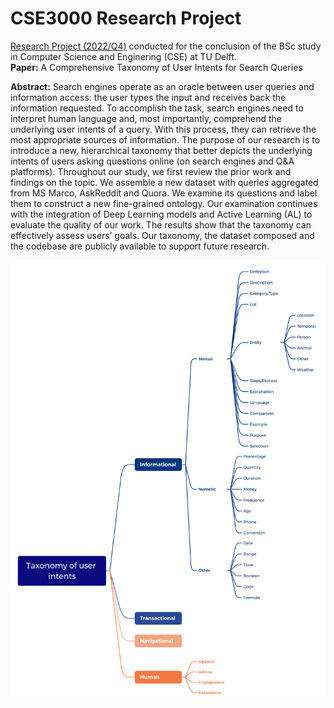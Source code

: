 # CSE3000 Research Project

[Research Project (2022/Q4)](https://github.com/TU-Delft-CSE/Research-Project) conducted for the conclusion of the BSc study in Computer Science and Enginering (CSE) at TU Delft. <br /> 
**Paper:** A Comprehensive Taxonomy of User Intents for Search Queries

**Abstract:** Search engines operate as an oracle between user queries and information access: the user types the input and receives back the information requested.
To accomplish the task, search engines need to interpret human language and, most importantly, comprehend the underlying user intents of a query.
With this process, they can retrieve the most appropriate sources of information. The purpose of our research is to introduce a new, hierarchical taxonomy that better depicts the underlying intents of users asking questions online (on search engines and Q&A platforms). Throughout our study, we first review the prior work and 
findings on the topic. We assemble a new dataset with queries aggregated from MS Marco, AskReddit and Quora. We examine its questions and label them to construct a new fine-grained ontology. Our examination continues with the integration of Deep Learning models and Active Learning (AL) to evaluate the quality of our work. The results show that the taxonomy can effectively assess users’ goals. Our taxonomy, the dataset composed and the codebase are publicly available to support future research.

![Taxonomy of user intents](https://github.com/jasminediaconu/CSE3000-ResearchProject/blob/main/Taxonomy%20of%20user%20intents.png?raw=true)


